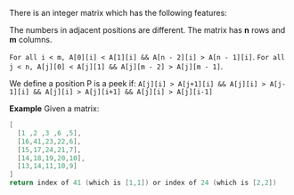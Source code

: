 There is an integer matrix which has the following features:

The numbers in adjacent positions are different.
The matrix has **n** rows and **m** columns.

`For all i < m, A[0][i] < A[1][i] && A[n - 2][i] > A[n - 1][i]`.
`For all j < n, A[j][0] < A[j][1] && A[j][m - 2] > A[j][m - 1]`.

We define a position P is a peek if:
`A[j][i] > A[j+1][i] && A[j][i] > A[j-1][i] && A[j][i] > A[j][i+1] && A[j][i] > A[j][i-1]`

**Example**
Given a matrix:
```java
[
  [1 ,2 ,3 ,6 ,5],
  [16,41,23,22,6],
  [15,17,24,21,7],
  [14,18,19,20,10],
  [13,14,11,10,9]
]
return index of 41 (which is [1,1]) or index of 24 (which is [2,2])
```